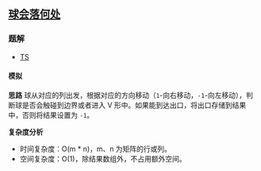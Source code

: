 ## [球会落何处](https://leetcode.cn/problems/where-will-the-ball-fall/)
### 题解
+ [TS](../../ts/1792/1706.ts)

#### 模拟
**思路**
球从对应的列出发，根据对应的方向移动（`1`-向右移动，`-1`-向左移动），判断球是否会触碰到边界或者进入 V 形中。如果能到达出口，将出口存储到结果中，否则将结果设置为 `-1`。

**复杂度分析**
+ 时间复杂度：O(m * n)，m、n 为矩阵的行或列。
+ 空间复杂度：O(1)，除结果数组外，不占用额外空间。